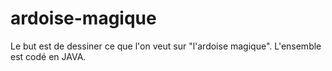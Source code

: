 # ardoise-magique
Le but est de dessiner ce que l'on veut sur "l'ardoise magique". L'ensemble est codé en JAVA.
